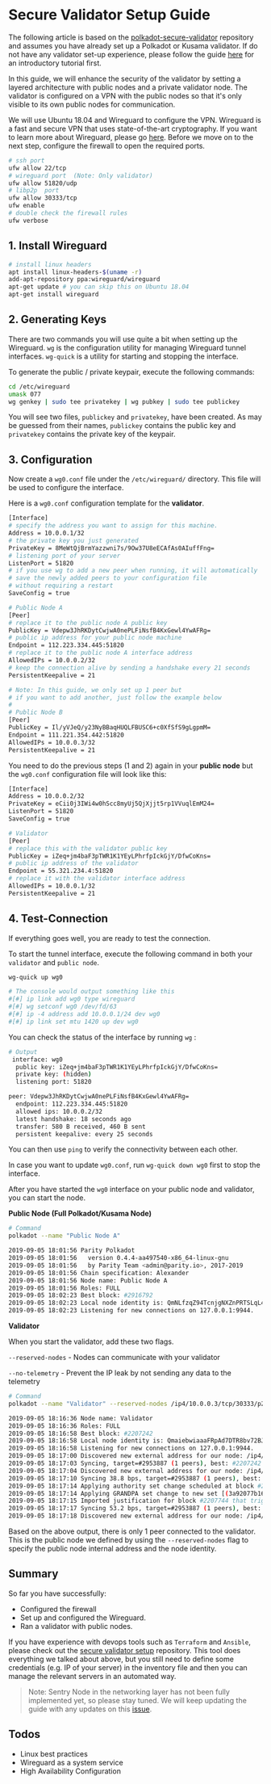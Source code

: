 # Secure Validator Setup Guide


The following article is based on the [polkadot-secure-validator](https://github.com/w3f/polkadot-secure-validator) repository and assumes you have already set up a Polkadot or Kusama validator. If do not have any validator set-up experience, please follow the guide [here](https://guide.kusama.network/en/latest/try/validate/) for an introductory tutorial first.

In this guide, we will enhance the security of the validator by setting a layered architecture with public nodes and a private validator node. The validator is configured on a VPN with the public nodes so that it's only visible to its own public nodes for communication.

We will use Ubuntu 18.04 and Wireguard to configure the VPN. Wireguard is a fast and secure VPN that uses state-of-the-art cryptography. If you want to learn more about Wireguard, please go [here](https://www.wireguard.com/). Before we move on to the next step, configure the firewall to open the required ports.

```bash
# ssh port
ufw allow 22/tcp
# wireguard port  (Note: Only validator)
ufw allow 51820/udp
# libp2p  port
ufw allow 30333/tcp
ufw enable
# double check the firewall rules
ufw verbose
```

## 1. Install Wireguard

```bash
# install linux headers
apt install linux-headers-$(uname -r)
add-apt-repository ppa:wireguard/wireguard
apt-get update # you can skip this on Ubuntu 18.04
apt-get install wireguard
```

## 2. Generating Keys

There are two commands you will use quite a bit when setting up the Wireguard. `wg` is the configuration utility for managing Wireguard tunnel interfaces. `wg-quick` is a utility  for starting and stopping the interface.

To generate the public / private keypair, execute the following commands:

```bash
cd /etc/wireguard
umask 077
wg genkey | sudo tee privatekey | wg pubkey | sudo tee publickey
```

You will see two files, `publickey` and `privatekey`, have been created.  As may be guessed from their names, `publickey` contains the public key and `privatekey` contains the private key of the keypair.

## 3. Configuration

Now create a `wg0.conf` file under the `/etc/wireguard/` directory.  This file will be used to configure the interface.

Here is a `wg0.conf` configuration template for the **validator**. 

```bash
[Interface]
# specify the address you want to assign for this machine.
Address = 10.0.0.1/32
# the private key you just generated
PrivateKey = 8MeWtQjBrmYazzwni7s/9Ow37U8eECAfAs0AIuffFng=
# listening port of your server
ListenPort = 51820
# if you use wg to add a new peer when running, it will automatically 
# save the newly added peers to your configuration file
# without requiring a restart
SaveConfig = true

# Public Node A   
[Peer]
# replace it to the public node A public key
PublicKey = Vdepw3JhRKDytCwjwA0nePLFiNsfB4KxGewl4YwAFRg=
# public ip address for your public node machine
Endpoint = 112.223.334.445:51820
# replace it to the public node A interface address
AllowedIPs = 10.0.0.2/32
# keep the connection alive by sending a handshake every 21 seconds
PersistentKeepalive = 21

# Note: In this guide, we only set up 1 peer but
# if you want to add another, just follow the example below
# 
# Public Node B  
[Peer]
PublicKey = Il/yVJeQ/y23NyBBaqHUQLFBUSC6+c0XfSfS9gLgpmM=
Endpoint = 111.221.354.442:51820
AllowedIPs = 10.0.0.3/32
PersistentKeepalive = 21
```

You need to do the previous steps (1 and 2) again in your **public node** but the `wg0.conf` configuration file will look like this:

```bash
[Interface]
Address = 10.0.0.2/32
PrivateKey = eCii0j3IWi4w0hScc8myUj5QjXjjt5rp1VVuqlEmM24=
ListenPort = 51820
SaveConfig = true

# Validator
[Peer]
# replace this with the validator public key
PublicKey = iZeq+jm4baF3pTWR1K1YEyLPhrfpIckGjY/DfwCoKns=
# public ip address of the validator
Endpoint = 55.321.234.4:51820
# replace it with the validator interface address
AllowedIPs = 10.0.0.1/32
PersistentKeepalive = 21
```
## 4. Test-Connection

If everything goes well, you are ready to test the connection.

To start the tunnel interface, execute the following command in both your `validator` and `public node`.

```bash
wg-quick up wg0

# The console would output something like this
#[#] ip link add wg0 type wireguard
#[#] wg setconf wg0 /dev/fd/63
#[#] ip -4 address add 10.0.0.1/24 dev wg0
#[#] ip link set mtu 1420 up dev wg0
```

You can check the status of the interface by running `wg` :

```bash
# Output
 interface: wg0
  public key: iZeq+jm4baF3pTWR1K1YEyLPhrfpIckGjY/DfwCoKns=
  private key: (hidden)
  listening port: 51820

peer: Vdepw3JhRKDytCwjwA0nePLFiNsfB4KxGewl4YwAFRg=
  endpoint: 112.223.334.445:51820
  allowed ips: 10.0.0.2/32
  latest handshake: 18 seconds ago
  transfer: 580 B received, 460 B sent
  persistent keepalive: every 25 seconds
```

You can then use `ping` to verify the connectivity between each other. 

In case you want to update `wg0.conf`, run `wg-quick down wg0` first to stop the interface.

After you have started the `wg0` interface on your public node and validator, you can start the node.

**Public Node (Full Polkadot/Kusama Node)**

```bash
# Command
polkadot --name "Public Node A"
```

```bash
2019-09-05 18:01:56 Parity Polkadot
2019-09-05 18:01:56   version 0.4.4-aa497540-x86_64-linux-gnu
2019-09-05 18:01:56   by Parity Team <admin@parity.io>, 2017-2019
2019-09-05 18:01:56 Chain specification: Alexander
2019-09-05 18:01:56 Node name: Public Node A
2019-09-05 18:01:56 Roles: FULL
2019-09-05 18:02:23 Best block: #2916792
2019-09-05 18:02:23 Local node identity is: QmNLfzqZ94TcnjgNXZnPRTSLqL4oabrpupba8SYbB95MoK
2019-09-05 18:02:23 Listening for new connections on 127.0.0.1:9944.
```
**Validator**

When you start the validator, add these two flags.

``--reserved-nodes`` - Nodes can communicate with your validator

``--no-telemetry`` - Prevent the IP leak by not sending any data to the telemetry

```bash
# Command
polkadot --name "Validator" --reserved-nodes /ip4/10.0.0.3/tcp/30333/p2p/QmNLfzqZ94TcnjgNXZnPRTSLqL4oabrpupba8SYbB95MoK --no-telemetry
```

```bash
2019-09-05 18:16:36 Node name: Validator
2019-09-05 18:16:36 Roles: FULL
2019-09-05 18:16:58 Best block: #2207242
2019-09-05 18:16:58 Local node identity is: QmaiebwiaaaFRpAd7DTR8bv72BJs9WAMLWbjP61JeKpFf5
2019-09-05 18:16:58 Listening for new connections on 127.0.0.1:9944.
2019-09-05 18:17:00 Discovered new external address for our node: /ip4/167.179.102.32/tcp/30333/p2p/QmaiebwiaaaFRpAd7DTR8bv72BJs9WAMLWbjP61JeKpFf5
2019-09-05 18:17:03 Syncing, target=#2953887 (1 peers), best: #2207242 (0xbf72…c74d), finalized #2206720 (0x3c82…de2c), ⬇ 8.8kiB/s ⬆ 6.7kiB/s
2019-09-05 18:17:04 Discovered new external address for our node: /ip4/10.0.0.1/tcp/30333/p2p/QmaiebwiaaaFRpAd7DTR8bv72BJs9WAMLWbjP61JeKpFf5
2019-09-05 18:17:10 Syncing 38.8 bps, target=#2953887 (1 peers), best: #2207498 (0x7ea2…8a84), finalized #2206720 (0x3c82…de2c), ⬇ 54.0kiB/s ⬆ 59.4kiB/s
2019-09-05 18:17:14 Applying authority set change scheduled at block #2207744
2019-09-05 18:17:14 Applying GRANDPA set change to new set [(3a92077b16fbb87972be7ebaf1b7e70f5b4fac9636c136936a28d0fb494d1ed4 (5DPW1n4q...), 1), (4bd3620064cda1f4cf405bf9ab565c9bad69446034c48884ffc5363a5286b145 (5Dn8F1SU...), 1), (ca8feb6f870330cdaea24e49c2f850b66729340cab164aea86c0a782ddecf57a (5GeJHN5E...), 1), (dcb83e46917c3c0ca35b9a18a32ba6d3912b6d50ab2bd382341d2e4fd2e6946f (5H4787dX...), 1)]
2019-09-05 18:17:15 Imported justification for block #2207744 that triggers command Changing authorities, signaling voter.
2019-09-05 18:17:17 Syncing 53.2 bps, target=#2953887 (1 peers), best: #2207882 (0x217a…f96a), finalized #2207744 (0xcdf8…6cee), ⬇ 50.3kiB/s ⬆ 15.8kiB/s
2019-09-05 18:17:18 Discovered new external address for our node: /ip4/10.0.1.203/tcp/30333/p2p/QmaiebwiaaaFRpAd7DTR8bv72BJs9WAMLWbjP61JeKpFf5
```

Based on the above output, there is only 1 peer connected to the validator.  This is the public node we defined by using the `--reserved-nodes` flag to specify the public node internal address and the node identity.

## Summary

So far you have successfully:

- Configured the firewall
- Set up and configured the Wireguard.
- Ran a validator with public nodes.

If you have experience with devops tools such as `Terraform` and `Ansible`, please check out the [secure validator setup](https://github.com/w3f/polkadot-secure-validator) repository. This tool does everything we talked about above, but you still need to define some credentials (e.g. IP of your server) in the inventory file and then you can manage the relevant servers in an automated way. 

> Note: Sentry Node in the networking layer has not been fully implemented yet, so please stay tuned. We will keep updating the guide with any updates on this [issue](https://github.com/paritytech/substrate/issues/2999).

## Todos
- Linux best practices
- Wireguard as a system service
- High Availability Configuration

